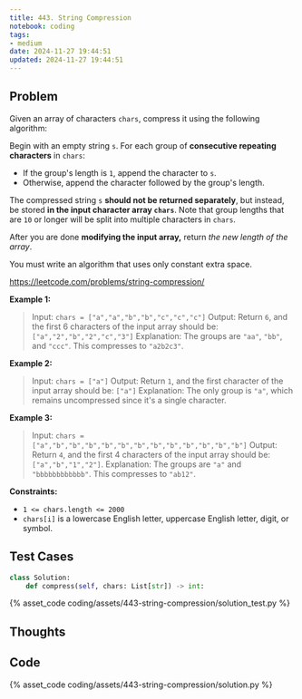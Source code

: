 ```yaml
---
title: 443. String Compression
notebook: coding
tags:
- medium
date: 2024-11-27 19:44:51
updated: 2024-11-27 19:44:51
---
```

## Problem

Given an array of characters `chars`, compress it using the following algorithm:

Begin with an empty string `s`. For each group of **consecutive repeating characters** in `chars`:

- If the group's length is `1`, append the character to `s`.
- Otherwise, append the character followed by the group's length.

The compressed string `s` **should not be returned separately**, but instead, be stored **in the input character array `chars`**. Note that group lengths that are `10` or longer will be split into multiple characters in `chars`.

After you are done **modifying the input array,** return _the new length of the array_.

You must write an algorithm that uses only constant extra space.

<https://leetcode.com/problems/string-compression/>

**Example 1:**

> Input: `chars = ["a","a","b","b","c","c","c"]`
> Output: Return `6`, and the first 6 characters of the input array should be: `["a","2","b","2","c","3"]`
> Explanation: The groups are `"aa"`, `"bb"`, and `"ccc"`. This compresses to `"a2b2c3"`.

**Example 2:**

> Input: `chars = ["a"]`
> Output: Return `1`, and the first character of the input array should be: `["a"]`
> Explanation: The only group is `"a"`, which remains uncompressed since it's a single character.

**Example 3:**

> Input: `chars = ["a","b","b","b","b","b","b","b","b","b","b","b","b"]`
> Output: Return `4`, and the first 4 characters of the input array should be: `["a","b","1","2"]`.
> Explanation: The groups are `"a"` and `"bbbbbbbbbbbb"`. This compresses to `"ab12"`.

**Constraints:**

- `1 <= chars.length <= 2000`
- `chars[i]` is a lowercase English letter, uppercase English letter, digit, or symbol.

## Test Cases

``` python
class Solution:
    def compress(self, chars: List[str]) -> int:
```

{% asset_code coding/assets/443-string-compression/solution_test.py %}

## Thoughts

## Code

{% asset_code coding/assets/443-string-compression/solution.py %}
